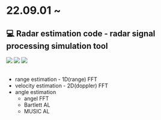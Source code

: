 # 22.09.01 ~ 
## 💻 Radar estimation code - radar signal processing simulation tool 
<img src="https://img.shields.io/badge/GitHub-181717?style=flat-square&logo=GitHub&logoColor=white"/> <img src="https://img.shields.io/badge/Python-3776AB?style=flat-square&logo=Python&logoColor=white"/> <img src="https://img.shields.io/badge/Visual Studio Code-007ACC?style=flat-square&logo=Visual Studio Code&logoColor=white"/>
<br/><br/>


- range estimation - 1D(range) FFT
- velocity estimation - 2D(doppler) FFT
- angle estimation
    * angel FFT
    * Bartlett AL
    * MUSIC AL